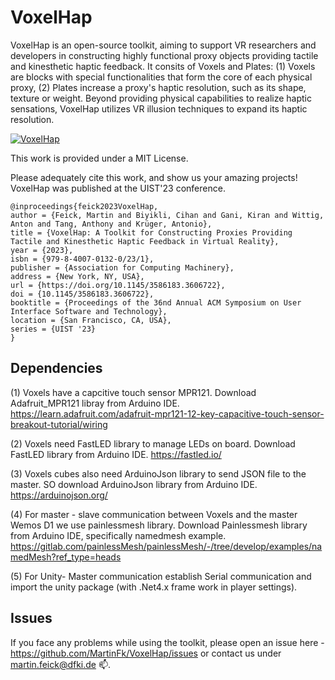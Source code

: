 # VoxelHap

VoxelHap is an open-source toolkit, aiming to support VR researchers and developers in constructing highly functional proxy objects providing tactile and kinesthetic haptic feedback. It consits of Voxels and Plates: (1) Voxels are blocks with special functionalities that form the core of each physical proxy, (2) Plates increase a proxy's haptic resolution, such as its shape, texture or weight. Beyond providing physical capabilities to realize haptic sensations, VoxelHap utilizes VR illusion techniques to expand its haptic resolution.

[![VoxelHap](https://img.youtu.be/_2FG0eMlGLQ/0.jpg)](https://youtu.be/_2FG0eMlGLQ "VoxelHap")

This work is provided under a MIT License. 

Please adequately cite this work, and show us your amazing projects! VoxelHap was published at the UIST'23 conference.

```
@inproceedings{feick2023VoxelHap,
author = {Feick, Martin and Biyikli, Cihan and Gani, Kiran and Wittig, Anton and Tang, Anthony and Krüger, Antonio},
title = {VoxelHap: A Toolkit for Constructing Proxies Providing Tactile and Kinesthetic Haptic Feedback in Virtual Reality},
year = {2023},
isbn = {979-8-4007-0132-0/23/1},
publisher = {Association for Computing Machinery},
address = {New York, NY, USA},
url = {https://doi.org/10.1145/3586183.3606722},
doi = {10.1145/3586183.3606722},
booktitle = {Proceedings of the 36nd Annual ACM Symposium on User Interface Software and Technology},
location = {San Francisco, CA, USA},
series = {UIST '23}
}
```

## Dependencies 

(1) Voxels have a capcitive touch sensor MPR121. Download Adafruit_MPR121 libray from Arduino IDE. https://learn.adafruit.com/adafruit-mpr121-12-key-capacitive-touch-sensor-breakout-tutorial/wiring

(2) Voxels need FastLED library to manage LEDs on board. Download FastLED library from Arduino IDE. https://fastled.io/

(3) Voxels cubes also need ArduinoJson library to send JSON file to the master. SO download ArduinoJson library from Arduino IDE. https://arduinojson.org/

(4) For master - slave communication between Voxels and the master Wemos D1 we use painlessmesh library. Download Painlessmesh library from Arduino IDE, specifically namedmesh example. https://gitlab.com/painlessMesh/painlessMesh/-/tree/develop/examples/namedMesh?ref_type=heads

(5) For Unity- Master communication establish Serial communication and import the unity package (with .Net4.x frame work in player settings).

## Issues

If you face any problems while using the toolkit, please open an issue here - https://github.com/MartinFk/VoxelHap/issues or contact us under martin.feick@dfki.de 📫.
